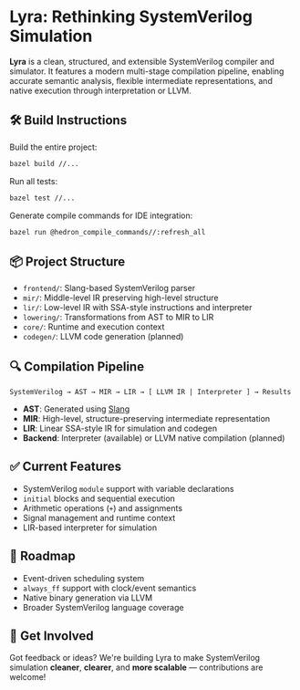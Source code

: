 # **Lyra: Rethinking SystemVerilog Simulation**

**Lyra** is a clean, structured, and extensible SystemVerilog compiler and simulator.
It features a modern multi-stage compilation pipeline, enabling accurate semantic analysis, flexible intermediate representations, and native execution through interpretation or LLVM.

## 🛠️ Build Instructions

Build the entire project:

```bash
bazel build //...
```

Run all tests:

```bash
bazel test //...
```

Generate compile commands for IDE integration:

```bash
bazel run @hedron_compile_commands//:refresh_all
```

## 📦 Project Structure

- `frontend/`: Slang-based SystemVerilog parser
- `mir/`: Middle-level IR preserving high-level structure
- `lir/`: Low-level IR with SSA-style instructions and interpreter
- `lowering/`: Transformations from AST to MIR to LIR
- `core/`: Runtime and execution context
- `codegen/`: LLVM code generation (planned)

## 🔍 Compilation Pipeline

```
SystemVerilog → AST → MIR → LIR → [ LLVM IR | Interpreter ] → Results
```

- **AST**: Generated using [Slang](https://github.com/MikePopoloski/slang)
- **MIR**: High-level, structure-preserving intermediate representation
- **LIR**: Linear SSA-style IR for simulation and codegen
- **Backend**: Interpreter (available) or LLVM native compilation (planned)

## ✅ Current Features

- SystemVerilog `module` support with variable declarations
- `initial` blocks and sequential execution
- Arithmetic operations (`+`) and assignments
- Signal management and runtime context
- LIR-based interpreter for simulation

## 🚧 Roadmap

- Event-driven scheduling system
- `always_ff` support with clock/event semantics
- Native binary generation via LLVM
- Broader SystemVerilog language coverage

## 💬 Get Involved

Got feedback or ideas? We're building Lyra to make SystemVerilog simulation **cleaner**, **clearer**, and **more scalable** — contributions are welcome!
